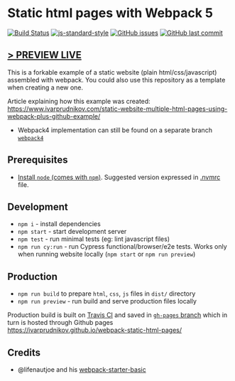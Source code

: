 Static html pages with Webpack 5
================================

[![Build Status](https://travis-ci.com/ivarprudnikov/webpack-static-html-pages.svg?branch=master)](https://travis-ci.com/ivarprudnikov/webpack-static-html-pages)
[![js-standard-style](https://img.shields.io/badge/code%20style-standard-brightgreen.svg)](http://standardjs.com)
[![GitHub issues](https://img.shields.io/github/issues/ivarprudnikov/webpack-static-html-pages.svg)](https://github.com/ivarprudnikov/webpack-static-html-pages/issues)
[![GitHub last commit](https://img.shields.io/github/last-commit/ivarprudnikov/webpack-static-html-pages.svg)](https://github.com/ivarprudnikov/webpack-static-html-pages/commits/master)

[> PREVIEW LIVE](https://ivarprudnikov.github.io/webpack-static-html-pages/)
--------------------------------

This is a forkable example of a static website (plain html/css/javascript)
assembled with webpack. You could also use this repository as a template when creating a new one.

Article explaining how this example was created: https://www.ivarprudnikov.com/static-website-multiple-html-pages-using-webpack-plus-github-example/

* Webpack4 implementation can still be found on a separate branch [`webpack4`](https://github.com/ivarprudnikov/webpack-static-html-pages/tree/webpack4)

## Prerequisites

- [Install `node` (comes with `npm`)](https://nodejs.org/). Suggested version expressed in [.nvmrc](./.nvmrc) file.

## Development

- `npm i` - install dependencies
- `npm start` - start development server
- `npm test` - run minimal tests (eg: lint javascript files)
- `npm run cy:run` - run Cypress functional/browser/e2e tests. Works only when running website locally (`npm start` or `npm run preview`)

## Production

- `npm run build` to prepare `html`, `css`, `js` files in `dist/` directory
- `npm run preview` - run build and serve production files locally

Production build is built on [Travis CI](https://travis-ci.com/ivarprudnikov/webpack-static-html-pages) and saved in [`gh-pages` branch](https://github.com/ivarprudnikov/webpack-static-html-pages/tree/gh-pages) which in turn is hosted through Github pages https://ivarprudnikov.github.io/webpack-static-html-pages/

## Credits

- @lifenautjoe and his [webpack-starter-basic](https://github.com/lifenautjoe/webpack-starter-basic)
